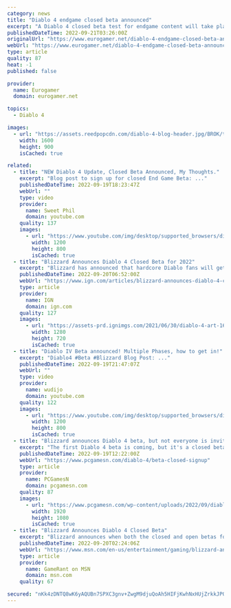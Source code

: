 ```yaml
---
category: news
title: "Diablo 4 endgame closed beta announced"
excerpt: "A Diablo 4 closed beta test for endgame content will take place later this year on PC, Xbox and PlayStation. Invites to be sent directly to dedicated players."
publishedDateTime: 2022-09-21T03:26:00Z
originalUrl: "https://www.eurogamer.net/diablo-4-endgame-closed-beta-announced"
webUrl: "https://www.eurogamer.net/diablo-4-endgame-closed-beta-announced"
type: article
quality: 87
heat: -1
published: false

provider:
  name: Eurogamer
  domain: eurogamer.net

topics:
  - Diablo 4

images:
  - url: "https://assets.reedpopcdn.com/diablo-4-blog-header.jpg/BROK/thumbnail/1600x900/format/jpg/quality/80/diablo-4-blog-header.jpg"
    width: 1600
    height: 900
    isCached: true

related:
  - title: "NEW Diablo 4 Update, Closed Beta Announced, My Thoughts."
    excerpt: "Blog post to sign up for closed End Game Beta: ..."
    publishedDateTime: 2022-09-19T18:23:47Z
    webUrl: ""
    type: video
    provider:
      name: Sweet Phil
      domain: youtube.com
    quality: 137
    images:
      - url: "https://www.youtube.com/img/desktop/supported_browsers/dinosaur.png"
        width: 1200
        height: 800
        isCached: true
  - title: "Blizzard Announces Diablo 4 Closed Beta for 2022"
    excerpt: "Blizzard has announced that hardcore Diablo fans will get the chance to play in a Diablo 4 closed beta this year, while a public beta while arrive in early 2023."
    publishedDateTime: 2022-09-20T06:52:00Z
    webUrl: "https://www.ign.com/articles/blizzard-announces-diablo-4-closed-beta-for-2022"
    type: article
    provider:
      name: IGN
      domain: ign.com
    quality: 127
    images:
      - url: "https://assets-prd.ignimgs.com/2021/06/30/diablo-4-art-1625059950283.jpg?width=1280"
        width: 1280
        height: 720
        isCached: true
  - title: "Diablo IV Beta announced! Multiple Phases, how to get in!"
    excerpt: "Diablo4 #Beta #Blizzard Blog Post: ..."
    publishedDateTime: 2022-09-19T21:47:07Z
    webUrl: ""
    type: video
    provider:
      name: wudijo
      domain: youtube.com
    quality: 122
    images:
      - url: "https://www.youtube.com/img/desktop/supported_browsers/dinosaur.png"
        width: 1200
        height: 800
        isCached: true
  - title: "Blizzard announces Diablo 4 beta, but not everyone is invited"
    excerpt: "The first Diablo 4 beta is coming, but it's a closed beta with some strict sign-up requirements meant only for experienced endgame players ..."
    publishedDateTime: 2022-09-19T12:22:00Z
    webUrl: "https://www.pcgamesn.com/diablo-4/beta-closed-signup"
    type: article
    provider:
      name: PCGamesN
      domain: pcgamesn.com
    quality: 87
    images:
      - url: "https://www.pcgamesn.com/wp-content/uploads/2022/09/diablo-4-beta-closed.jpg"
        width: 1920
        height: 1080
        isCached: true
  - title: "Blizzard Announces Diablo 4 Closed Beta"
    excerpt: "Blizzard announces when both the closed and open betas for Diablo 4 will be available for fans, but there is a catch regarding the former."
    publishedDateTime: 2022-09-20T02:24:06Z
    webUrl: "https://www.msn.com/en-us/entertainment/gaming/blizzard-announces-diablo-4-closed-beta/ar-AA121S6U"
    type: article
    provider:
      name: GameRant on MSN
      domain: msn.com
    quality: 67

secured: "nKk4zDNTQ8wK6yAQUBn7SPXC3gnv+ZwgM9djuQoAh5HIFjKwhNxHUjZrkkJPQULAkS4qaWEYmC4HvStjC/aJAcIo748JIkX1apWmauYE0kj12/iTbWUMYgaNUeKxOVs+FQOFy1f+HcZqDvm8GLwG14qvk1wcXStOSqE/86CFd/e07caiyz/wTTUW6LjIPO74nif9wRl4orGqbSzDKWenWo5YVJd+YLLIbBKjJDkN2FDLjx9j6BzrWm83Z8qh54vTdbwyqFBp4yCjvEd4Ci5eLokeTda+MMDYyzw1ZQMKl9kdWd9dWE+pmqy+MSgVUz38xZRmFERwer+PpKnwhTBNJORZPpVOmq7/xyYafBZ8Ikw=;YFx72kF1mT7Kpi4ZVzPIew=="
---
```


